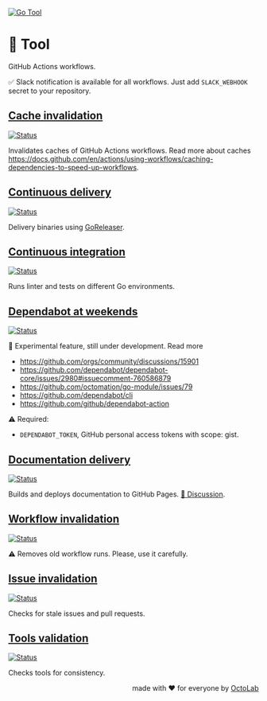 [![Go Tool][social.preview]][preview.config]

# 🧩 Tool

GitHub Actions workflows.

✅ Slack notification is available for all workflows.
Just add `SLACK_WEBHOOK` secret to your repository.

## [Cache invalidation](caches.yml)

[![Status][caches.icon]][caches.page]

Invalidates caches of GitHub Actions workflows.
Read more about caches https://docs.github.com/en/actions/using-workflows/caching-dependencies-to-speed-up-workflows.


## [Continuous delivery](cd.yml)

[![Status][cd.icon]][cd.page]

Delivery binaries using [GoReleaser](https://goreleaser.com/).


## [Continuous integration](ci.yml)

[![Status][ci.icon]][ci.page]

Runs linter and tests on different Go environments.


## [Dependabot at weekends](deps.yml)

[![Status][deps.icon]][deps.page]

🚧 Experimental feature, still under development. Read more

- https://github.com/orgs/community/discussions/15901
- https://github.com/dependabot/dependabot-core/issues/2980#issuecomment-760586879
- https://github.com/octomation/go-module/issues/79
- https://github.com/dependabot/cli
- https://github.com/github/dependabot-action

⚠️ Required:

- `DEPENDABOT_TOKEN`, GitHub personal access tokens with scope: gist.


## [Documentation delivery](docs.yml)

[![Status][docs.icon]][docs.page]

Builds and deploys documentation to GitHub Pages.
[💬 Discussion](https://github.com/under-the-hood/docs/discussions/2).


## [Workflow invalidation](runs.yml)

[![Status][runs.icon]][runs.page]

⚠️ Removes old workflow runs. Please, use it carefully.


## [Issue invalidation](stale.yml)

[![Status][stale.icon]][stale.page]

Checks for stale issues and pull requests.


## [Tools validation](tools.yml)

[![Status][tools.icon]][tools.page]

Checks tools for consistency.

<p align="right">made with ❤️ for everyone by <a href="https://www.octolab.org/">OctoLab</a></p>

[social.preview]:   https://cdn.octolab.org/repo/go-tool.png
[preview.config]:   https://socialify.git.ci/octomation/go-tool?description=1&font=Raleway&language=1&name=1&owner=1&pattern=Circuit%20Board&theme=Light
[preview.fallback]: https://socialify.git.ci/octomation/go-tool/image?description=1&font=Raleway&language=1&name=1&owner=1&pattern=Circuit%20Board&theme=Light

[caches.icon]:      https://github.com/octomation/go-tool/actions/workflows/caches.yml/badge.svg
[caches.page]:      https://github.com/octomation/go-tool/actions/workflows/caches.yml
[cd.icon]:          https://github.com/octomation/go-tool/actions/workflows/cd.yml/badge.svg
[cd.page]:          https://github.com/octomation/go-tool/actions/workflows/cd.yml
[ci.icon]:          https://github.com/octomation/go-tool/actions/workflows/ci.yml/badge.svg
[ci.page]:          https://github.com/octomation/go-tool/actions/workflows/ci.yml
[deps.icon]:        https://github.com/octomation/go-tool/actions/workflows/deps.yml/badge.svg
[deps.page]:        https://github.com/octomation/go-tool/actions/workflows/deps.yml
[docs.icon]:        https://github.com/octomation/go-tool/actions/workflows/docs.yml/badge.svg
[docs.page]:        https://github.com/octomation/go-tool/actions/workflows/docs.yml
[runs.icon]:        https://github.com/octomation/go-tool/actions/workflows/runs.yml/badge.svg
[runs.page]:        https://github.com/octomation/go-tool/actions/workflows/runs.yml
[stale.icon]:       https://github.com/octomation/go-tool/actions/workflows/stale.yml/badge.svg
[stale.page]:       https://github.com/octomation/go-tool/actions/workflows/stale.yml
[tools.icon]:       https://github.com/octomation/go-tool/actions/workflows/tools.yml/badge.svg
[tools.page]:       https://github.com/octomation/go-tool/actions/workflows/tools.yml

